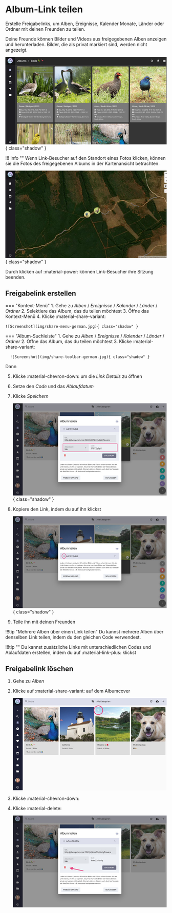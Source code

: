 # Album-Link teilen #

Erstelle Freigabelinks, um Alben, Ereignisse, Kalender Monate, Länder oder Ordner mit deinen Freunden zu teilen.

Deine Freunde können Bilder und Videos aus freigegebenen Alben anzeigen und herunterladen.
Bilder, die als privat markiert sind, werden nicht angezeigt.

![Screenshot](img/link-card-dark.jpg){ class="shadow" }

!!! info ""
    Wenn Link-Besucher auf den Standort eines Fotos klicken, können sie die Fotos des freigegebenen Albums in der Kartenansicht betrachten.

![Screenshot](img/link-places-dark.jpg){ class="shadow" }

Durch klicken auf :material-power: können Link-Besucher ihre Sitzung beenden.

## Freigabelink erstellen ##
=== "Kontext-Menü"
     1. Gehe zu *Alben* / *Ereignisse* / *Kalender* / *Länder* / *Ordner*
     2. Selektiere das Album, das du teilen möchtest
     3. Öffne das Kontext-Menü
     4. Klicke :material-share-variant:

    ![Screenshot](img/share-menu-german.jpg){ class="shadow" }

=== "Album-Suchleiste"
     1. Gehe zu *Alben* / *Ereignisse* / *Kalender* / *Länder* / *Ordner*
     2. Öffne das Album, das du teilen möchtest
     3. Klicke :material-share-variant:

      ![Screenshot](img/share-toolbar-german.jpg){ class="shadow" }

Dann

5. Klicke :material-chevron-down: um die *Link Details* zu öffnen
6. Setze den *Code* und das *Ablaufdatum*
7. Klicke *Speichern*

    ![Screenshot](img/share-dialog-add-german.jpg){ class="shadow" }

8. Kopiere den Link, indem du auf ihn klickst

    ![Screenshot](img/share-dialog-copy-german.jpg){ class="shadow" }

9. Teile ihn mit deinen Freunden

!!!tip "Mehrere Alben über einen Link teilen"
    Du kannst mehrere Alben über denselben Link teilen, indem du den gleichen Code verwendest.

!!!tip ""
    Du kannst zusätzliche Links mit unterschiedlichen Codes und Ablaufdaten erstellen, indem du auf :material-link-plus: klickst

## Freigabelink löschen ##

1. Gehe zu *Alben*
2. Klicke auf :material-share-variant: auf dem Albumcover 

    ![Screenshot](img/share-delete-1-german.jpg)
    
3. Klicke :material-chevron-down:
4. Klicke :material-delete:

     ![Screenshot](img/share-delete-2-german.jpg)
